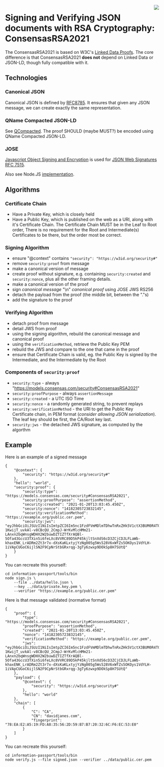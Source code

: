 <a href="https://github.com/Consensas/information-passport/tree/main/docs"><img src="https://consensas-aws.s3.amazonaws.com/icons/passports-github.png" align="right" /></a>

# Signing and Verifying JSON documents with RSA Cryptography: ConsensasRSA2021

The ConsensasRSA2021 is based on W3C's [Linked Data Proofs](https://w3c-ccg.github.io/ld-proofs/).
The core difference is that ConsensasRSA2021 **does not** depend on Linked Data or 
JSON-LD, though fully compatible with it.

## Technologies
### Canonical JSON

Canonical JSON is defined by [RFC8785](https://tools.ietf.org/html/rfc8785).
It ensures that given any JSON message, we can create exactly the same
representation.

### QName Compacted JSON-LD

See [QCompacted](QCompacted.md). 
The proof SHOULD (maybe MUST?) be encoded using QName Compacted JSON-LD.

### JOSE

[Javascript Object Signing and Encryption](https://datatracker.ietf.org/wg/jose/documents/) 
is used for [JSON Web Signatures RFC 7515](https://datatracker.ietf.org/doc/rfc7515/).

Also see Node.JS [implementation](https://www.npmjs.com/package/node-jose).

## Algorithms
### Certificate Chain

* Have a Private Key, which is closely held
* Have a Public Key, which is published on the web as a URI,
  along with it's Certificate Chain.
  The Certificate Chain MUST be in the Leaf to Root order,
  There is no requirement for the Root and Intermediate(s)
  Certificates to be there, but the order most be correct. 

### Signing Algorithm

* ensure "@context" contains `"security": "https://w3id.org/security#"`
* remove `security:proof` from message
* make a canonical version of message
* create proof without signature, e.g. containing `security:created` and `security:nonce`,
  plus all the other framing details. 
* make a canonical version of the proof
* sign _canonical message_ "\n" _canonical proof_ using JOSE JWS RS256
* detach the payload from the proof (the middle bit, between the "."s)
* add the signature to the proof

### Verifying Algorithm

* detach proof from message
* detail JWS from proof
* using the signing algorithm, rebuild the canonical message and canonical proof
* using the `verificationMethod`, retrieve the Public Key PEM
* rebuild the JWS and compare to the one that came in the proof
* ensure that Certificate Chain is valid, eg. the Public Key is signed by the Intermediate,
  and the Intermediate by the Root

### Components of `security:proof`

* `security:type` - always "https://models.consensas.com/security#ConsensasRSA2021"
* `security:proofPurpose` - always `assertionMessage`
* `security:created` - a UTC ISO Time
* `security:nonce` - a randomly generated string, to prevent replays 
* `security:verificationMethod` - the URI to get the Public Key  
  Certificate chain, in PEM format
  (_consider allowing JSON serialization_). 
  The leaf key should be first, the CA/Root key last.
* `security:jws` - the detached JWS signature, as computed by the algorthm

## Example

Here is an example of a signed message

    {
        "@context": {
            "security": "https://w3id.org/security#"
        },
        "hello": "world",
        "security:proof": {
            "security:type": "https://models.consensas.com/security#ConsensasRSA2021",
            "security:proofPurpose": "assertionMethod",
            "security:created": "2021-01-20T13:03:45.450Z",
            "security:nonce": "14182305723832145",
            "security:verificationMethod": "https://example.org/public.cer.pem",
            "security:jws": "eyJhbGciOiJSUzI1NiIsImtpZCI6Im5nc1FzdFVmMDlmTDhwTnRxZHk5V1ctX3BUM0R4TGpLYlF5ZGItR0xPN2cifQ..Np4accZ6rX8N5MFXCYZEaVral45DhGwp2WEsMbsxrIacirruNml8auArmImYo8M57m3cyl8tf8d5wXCwx-1KwijT_uvkAl-v8CBcQU_2CmpJ-WrKvMlcHMm21-LAnxn2bqWnsgWDHX2W2buwDZTIZTfXrAQBl-5Ofa43GccU3TXin5i6feLXc8VVRC89D5kP45kjltSnXdS6cD3ZCjCDJLFLaWb-khaxENK_LrADRm2Zt3r7x-dXsKaKLxtyjYzNg005g5Ws528V6xWfZs5OKOys1VdYLH-1iVApCUGoC6ijlSN2F9CpNrStbGRxrqg-3gTy6zwxp9DOkSp8H7SUtQ"
        }
    }

You can recreate this yourself:
    
	cd information-passport/tools/bin
    node sign.js \
    	--file ../data/hello.json \
    	--key ../data/private.key.pem \
    	--verifier "https://example.org/public.cer.pem"
    	

Here is that message validated (normative format)

    {
        "proof": {
            "type": "https://models.consensas.com/security#ConsensasRSA2021",
            "proofPurpose": "assertionMethod",
            "created": "2021-01-20T13:03:45.450Z",
            "nonce": "14182305723832145",
            "verificationMethod": "https://example.org/public.cer.pem",
            "jws": "eyJhbGciOiJSUzI1NiIsImtpZCI6Im5nc1FzdFVmMDlmTDhwTnRxZHk5V1ctX3BUM0R4TGpLYlF5ZGItR0xPN2cifQ..Np4accZ6rX8N5MFXCYZEaVral45DhGwp2WEsMbsxrIacirruNml8auArmImYo8M57m3cyl8tf8d5wXCwx-1KwijT_uvkAl-v8CBcQU_2CmpJ-WrKvMlcHMm21-LAnxn2bqWnsgWDHX2W2buwDZTIZTfXrAQBl-5Ofa43GccU3TXin5i6feLXc8VVRC89D5kP45kjltSnXdS6cD3ZCjCDJLFLaWb-khaxENK_LrADRm2Zt3r7x-dXsKaKLxtyjYzNg005g5Ws528V6xWfZs5OKOys1VdYLH-1iVApCUGoC6ijlSN2F9CpNrStbGRxrqg-3gTy6zwxp9DOkSp8H7SUtQ"
        },
        "payload": {
            "@context": {
             	"security": "https://w3id.org/security#"
            },
            "hello": "world"
        },
        "chain": [
            {
                "C": "CA",
                "CN": "davidjanes.com",
                "fingerprint": "78:EA:E2:A5:19:FD:A8:35:56:2D:59:B7:B7:20:32:6C:F6:EC:53:E0"
            }
        ]
    }
    
You can recreate this yourself:

	cd information-passport/tools/bin
	node verify.js --file signed.json --verifier ../data/public.cer.pem

